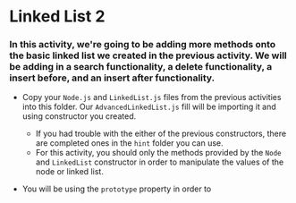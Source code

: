 # Linked List 2

### In this activity, we're going to be adding more methods onto the basic linked list we created in the previous activity. We will be adding in a search functionality, a delete functionality, a insert before, and an insert after functionality.

* Copy your `Node.js` and `LinkedList.js` files from the previous activities into this folder. Our `AdvancedLinkedList.js` fill will be importing it and using constructor you created.
    * If you had trouble with the either of the previous constructors, there are completed ones in the `hint` folder you can use.
    * For this activity, you should only the methods provided by the `Node` and `LinkedList` constructor in order to manipulate the values of the node or linked list.

* You will be using the `prototype` property in order to 